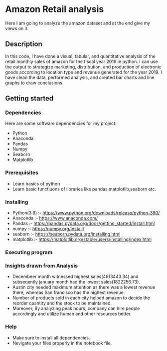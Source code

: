 # Amazon Retail analysis
Here I am going to analyze the amazon dataset and at the end give my views on it.

## Description
In this code, I have done a visual, tabular, and quantitative analysis of the retail monthly sales of amazon for the fiscal year 2019 in python. I can use the output to strategize marketing, distribution, and production of electronic goods according to location type and revenue generated for the year 2019. I have clean the data, performed analysis, and created bar charts and line graphs to draw conclusions.

## Getting started 
### Dependencies
Here are some software dependencies for my project:
- Python
- Anaconda 
- Pandas 
- Numpy
- Seaborn
- Matplotlib

### Prerequisites
- Learn basics of python 
- Learn basic functiuons of libraries like pandas,matplotlib,seaborn etc.

### Installing
- Python(3.9) :- https://www.python.org/downloads/release/python-390/
- Anaconda :- https://www.anaconda.com/
- Pandas :- https://pandas.pydata.org/docs/getting_started/install.html
- numpy :- https://numpy.org/install/
- seaborn :- https://seaborn.pydata.org/installing.html
- matplotlib :- https://matplotlib.org/stable/users/installing/index.html


### Executing program


### Insights drawn from Analysis
- Decembeer month witnessed highest sales(4613443.34) and subseqently january month had the lowest sales(1822256.73).
- Austin city needed maximum attention as there was a lowest revenue there, whereas San francisco has the highest revenue.
- Number of products sold in each city helped amazon to decide the reorder quantity and the stock to be maintained.
- Moreover, By analyzing peak hours, company can hire people accordingly and utilize human and other resources better.

### Help
- Make sure to install all dependencies.
- Nevigate your files properly in the notebook file.
